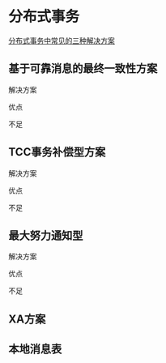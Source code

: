 # 分布式事务

[分布式事务中常见的三种解决方案](https://www.cnblogs.com/bluemiaomiao/p/11216380.html)

## 基于可靠消息的最终一致性方案

解决方案



优点



不足





## TCC事务补偿型方案

解决方案



优点



不足 





## 最大努力通知型

解决方案



优点



不足 



## XA方案





## 本地消息表









